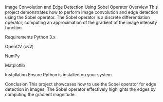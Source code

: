 Image Convolution and Edge Detection Using Sobel Operator
Overview
This project demonstrates how to perform image convolution and edge detection using the Sobel operator. The Sobel operator is a discrete differentiation operator, computing an approximation of the gradient of the image intensity function.

Requirements
Python 3.x

OpenCV (cv2)

NumPy

Matplotlib

Installation
Ensure Python is installed on your system.

Conclusion
This project showcases how to use the Sobel operator for edge detection in images. The Sobel operator effectively highlights the edges by computing the gradient magnitude.
